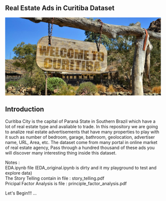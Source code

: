 ## Real Estate Ads in Curitiba Dataset
![curitiba image](https://github.com/nuttheguitar/realties_datasprints/blob/master/images/curitiba.jpg)

## Introduction 

Curitiba City is the capital of Paraná State in Southern Brazil which have a lot of real estate type and avaliable to trade.
In this repository we are going to analize real estate advertisements that have many properties to play with it
such as number of bedroom, garage, bathroom, geolocation, advertiser name, URL, Area, etc. The dataset come from many 
portal in online market of real estate agency, Pass through a hundred thousand of these ads you will discover many interesting
thing inside this dataset. 

Notes : <br/>
EDA.ipynb file (EDA_original.ipynb is dirty and it my playground to test and explore data) <br/>
The Story Telling contain in file : story_telling.pdf <br/>
Pricipal Factor Analysis is file : principle_factor_analysis.pdf <br/>

Let's Begin!!! ... 
